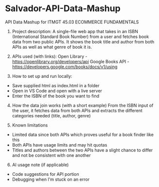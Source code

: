 # Salvador-API-Data-Mashup
API Data Mashup for ITMGT 45.03 ECOMMERCE FUNDAMENTALS
1. Project description: 
A single-file web app that takes in an ISBN (International Standard Book Number) from a user and fetches book data from two public APIs. It shows the book title and author from both APIs as well as what genre of book it is.

2. APIs used (with links):
Open Library - https://openlibrary.org/developers/api
Google Books API - https://developers.google.com/books/docs/v1/using

3. How to set up and run locally:
  - Save supplied html as index.html in a folder
  - Open in VS Code and open with a live server
  - Enter the ISBN of the book you want to find

4. How the data join works (with a short example)
From the ISBN input of the user, it fetches data from both APIs and extracts the different categories needed (title, author, genre)

5. Known limitations
  - Limited data since both APIs which proves useful for a book finder like this
  - Both APIs have usage limits and may hit quotas
  - Titles and authors between the two APIs have a slight chance to differ and not be consistent with one another

6. AI usage note (if applicable)
  - Code suggestions for API portion
  - Debugging when I'm stuck on an error
